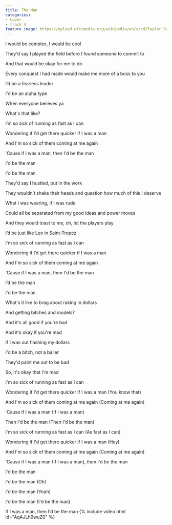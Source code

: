 ```yaml
---
title: The Man
categories:
- Lover
- track 4
feature_image: https://upload.wikimedia.org/wikipedia/en/c/cd/Taylor_Swift_-_Lover.png
--- 
```

I would be complex, I would be cool

They'd say I played the field before I found someone to commit to

And that would be okay for me to do

Every conquest I had made would make me more of a boss to you

I’d be a fearless leader

I'd be an alpha type

When everyone believes ya

What's that like?

I’m so sick of running as fast as I can

Wondering if I'd get there quicker if I was a man

And I'm so sick of them coming at me again

'Cause if I was a man, then I'd be the man

I'd be the man

I'd be the man

They'd say I hustled, put in the work

They wouldn’t shake their heads and question how much of this I deserve

What I was wearing, if I was rude

Could all be separated from my good ideas and power moves

And they would toast to me, oh, let the players play

I’d be just like Leo in Saint-Tropez

I'm so sick of running as fast as I can

Wondering if I’d get there quicker if I was a man

And I'm so sick of them coming at me again

'Cause if I was a man, then I'd be the man

I’d be the man

I'd be the man

What's it like to brag about raking in dollars

And getting bitches and models?

And it's all good if you're bad

And it's okay if you're mad

If I was out flashing my dollars

I'd be a bitch, not a baller

They'd paint me out to be bad

So, it's okay that I'm mad

I'm so sick of running as fast as I can

Wondering if I'd get there quicker if I was a man (You know that)

And I'm so sick of them coming at me again (Coming at me again)

'Cause if I was a man (If I was a man)

Then I'd be the man (Then I'd be the man)

I'm so sick of running as fast as I can (As fast as I can)

Wondering if I'd get there quicker if I was a man (Hey)

And I'm so sick of them coming at me again (Coming at me again)

'Cause if I was a man (If I was a man), then I'd be the man

I'd be the man

I'd be the man (Oh)

I'd be the man (Yeah)

I'd be the man (I'd be the man)

If I was a man, then I'd be the man
{% include video.html id="AqAJLh9wuZ0" %}